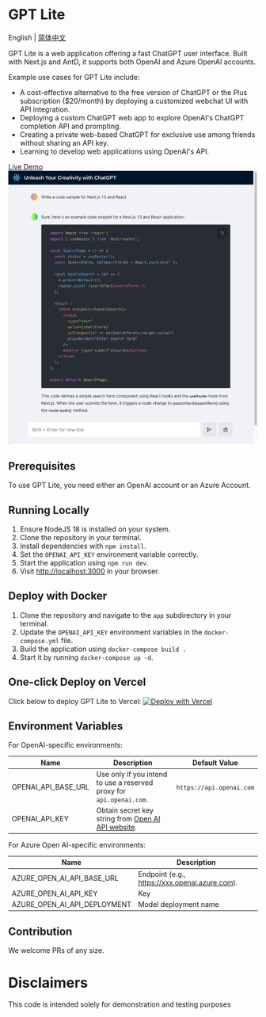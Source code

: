# GPT Lite

English | [简体中文](./README.zh-CN.md)

GPT Lite is a web application offering a fast ChatGPT user interface. Built with Next.js and AntD, it supports both OpenAI and Azure OpenAI accounts.

Example use cases for GPT Lite include:

- A cost-effective alternative to the free version of ChatGPT or the Plus subscription ($20/month) by deploying a customized webchat UI with API integration.
- Deploying a custom ChatGPT web app to explore OpenAI's ChatGPT completion API and prompting.
- Creating a private web-based ChatGPT for exclusive use among friends without sharing an API key.
- Learning to develop web applications using OpenAI's API.


[Live Demo](https://gptlite.vercel.app)
![demo](./docs/images/demo.jpg)

## Prerequisites

To use GPT Lite, you need either an OpenAI account or an Azure Account.

## Running Locally

1. Ensure NodeJS 18 is installed on your system.
2. Clone the repository in your terminal.
3. Install dependencies with `npm install`.
4. Set the `OPENAI_API_KEY` environment variable correctly.
5. Start the application using `npm run dev`.
6. Visit [http://localhost:3000](http://localhost:3000) in your browser.

## Deploy with Docker

1. Clone the repository and navigate to the `app` subdirectory in your terminal.
2. Update the `OPENAI_API_KEY` environment variables in the `docker-compose.yml` file.
3. Build the application using `docker-compose build .`
4. Start it by running `docker-compose up -d`.

## One-click Deploy on Vercel

Click below to deploy GPT Lite to Vercel:
[![Deploy with Vercel](https://vercel.com/button)](https://vercel.com/new/clone?repository-url=https%3A%2F%2Fgithub.com%2Fblrchen%2Fgptlite&project-name=gptlite&framework=nextjs&repository-name=gptlite)

## Environment Variables

For OpenAI-specific environments:

| Name                | Description                                                                                                                      | Default Value         |
| ------------------- | -------------------------------------------------------------------------------------------------------------------------------- | --------------------- |
| OPENAI_API_BASE_URL | Use only if you intend to use a reserved proxy for `api.openai.com`.                                                            | `https://api.openai.com` |
| OPENAI_API_KEY      | Obtain secret key string from [Open AI API website](https://platform.openai.com/account/api-keys).                              |

For Azure Open AI-specific environments:

| Name                          | Description                                    |
|-------------------------------|------------------------------------------------|
| AZURE_OPEN_AI_API_BASE_URL    | Endpoint (e.g., https://xxx.openai.azure.com). |
| AZURE_OPEN_AI_API_KEY         | Key                                            |
| AZURE_OPEN_AI_API_DEPLOYMENT  | Model deployment name                        |

## Contribution
We welcome PRs of any size.

# Disclaimers
This code is intended solely for demonstration and testing purposes